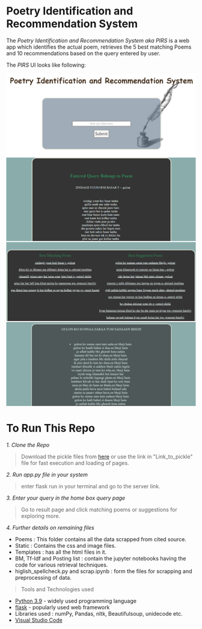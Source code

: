 # Poetry Identification and Recommendation System
The *Poetry Identification and Recommendation System aka PIRS* is a web app which identifies the actual poem, retrieves the 5 best matching Poems and 10 recommendations based on the query entered by user.


The *PIRS* UI looks like following:

![Home Page](Page1.png)
![Match + Suggestion](Page2_.png)
![suggestion page](Page3.png)
![Result Page](Page2.png)

# To Run This Repo
*1. Clone the Repo*

> Download the pickle files from [here](https://drive.google.com/drive/folders/1W04aOVtut_-4mTxcm3P94mHJAZW7jqF1?usp=drive_link) or use the link in "Link_to_pickle" file for fast execution and loading of pages.

*2. Run app.py file in your system*

> enter flask run in your terminal and go to the server link. 

*3. Enter your query in the home box query page*

> Go to result page and click matching poems or suggestions for exploring more.

*4. Further details on remaining files*

- Poems : This folder contains all the data scrapped from cited source.
- Static : Contains the css and image files.
- Templates : has all the html files in it.
- BM, Tf-Idf and Posting list : contain the jupyter notebooks having the code for various retrieval techniques.
- higlish_spellcheck.py and scrap.ipynb : form the files for scrapping and preprocessing of data.

> Tools and Technologies used
- [Python 3.9](https://www.python.org/downloads/release/python-396/) - widely used programming language
- [flask](https://flask.palletsprojects.com/en/2.1.x/) - popularly used web framework
- Libraries used : numPy, Pandas, nltk, Beautifulsoup, unidecode etc.
- [Visual Studio Code](https://code.visualstudio.com/)